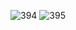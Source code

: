 ![394](https://user-images.githubusercontent.com/117715724/231114737-14a1877a-f5a5-478f-b368-147a060b4cfc.PNG)
![395](https://user-images.githubusercontent.com/117715724/231114773-5195634e-6c1b-414e-b44c-450c3f4676e5.PNG)
